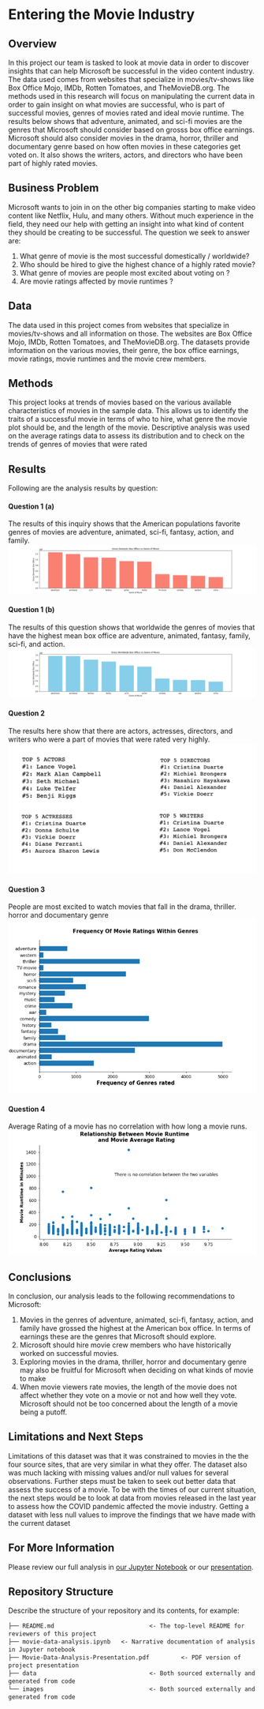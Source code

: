 # Entering the Movie Industry

## Overview


In this project our team is tasked to look at movie data in order to discover insights that can help Microsoft be successful in the video content industry. The data used comes from websites that specialize in movies/tv-shows like Box Office Mojo, IMDb, Rotten Tomatoes, and TheMovieDB.org. The methods used in this research will focus on manipulating the current data in order to gain insight on what movies are successful, who is part of successful movies, genres of movies rated and ideal movie runtime. The results below shows that adventure, animated, and sci-fi movies are the genres that Microsoft should consider based on grosss box office earnings. Microsoft should also consider movies in the drama, horror, thriller and documentary genre based on how often movies in these categories get voted on. It also shows the writers, actors, and directors who have been part of highly rated movies.


## Business Problem


Microsoft wants to join in on the other big companies starting to make video content like Netflix, Hulu, and many others. Without much experience in the field, they need our help with getting an insight into what kind of content they should be creating to be successful. The question we seek to answer are:

1. What genre of movie is the most successful domestically / worldwide?
2. Who should be hired to give the highest chance of a highly rated movie?
3. What genre of movies are people most excited about voting on ?
4. Are movie ratings affected by movie runtimes ?


## Data


The data used in this project comes from websites that specialize in movies/tv-shows and all information on those. The websites are Box Office Mojo, IMDb, Rotten Tomatoes, and TheMovieDB.org.
The datasets provide information on the various movies, their genre, the box office earnings, movie ratings, movie runtimes and the movie crew members.


## Methods


This project looks at trends of movies based on the various available characteristics of movies in the sample data. This allows us to identify the traits of a successful movie in terms of who to hire, what genre the movie plot should be, and the length of the movie.
Descriptive analysis was used on the average ratings data to assess its distribution and to check on the trends of genres of movies that were rated


## Results

Following are the analysis results by question:

#### Question 1 (a)
The results of this inquiry shows that the American populations favorite genres of movies are adventure, animated, sci-fi, fantasy, action, and family.
![Box Office Domestic](./images/Genre_vs_boxoffice.png)

#### Question 1 (b)
The results of this question shows that worldwide the genres of movies that have the highest mean box office are adventure, animated, fantasy, family, sci-fi, and action.
![Box Office Worldwide](./images/Genre_vs_WWboxoffice.png)

#### Question 2
The results here show that there are actors, actresses, directors, and writers who were a part of movies that were rated very highly.
![Personnel to Hire](./images/who_to_hire.png)

#### Question 3
People are most excited to watch movies that fall in the drama, thriller. horror and documentary genre
![Genre of movies rated](./images/No_of_ratings_within_genre.png)

#### Question 4
Average Rating of a movie has no correlation with how long a movie runs.
![Movie runtime](./images/Movie_Runtime_and_Average_Rating_Corr.png)

## Conclusions

In conclusion, our analysis leads to the following recommendations to Microsoft:

1. Movies in the genres of adventure, animated, sci-fi, fantasy, action, and family have grossed the highest at the American box office. In terms of earnings these are the genres that Microsoft should explore.
2. Microsoft should hire movie crew members who have historically worked on successful movies.
3. Exploring movies in the drama, thriller, horror and documentary genre may also be fruitful for Microsoft when deciding on what kinds of movie to make
4. When movie viewers rate movies, the length of the movie does not affect whether they vote on a movie or not and how well they vote. Microsoft should not be too concerned about the length of a movie being a putoff.


## Limitations and Next Steps

Limitations of this dataset was that it was constrained to movies in the the four source sites, that are very similar in what they offer. The dataset also was much lacking with missing values and/or null values for several observations. Further steps must be taken to seek out better data that assess the success of a movie.
To be with the times of our current situation, the next steps would be to look at data from movies released in the last year to assess how the COVID pandemic affected the movie industry. Getting a dataset with less null values to improve the findings that we have made with the current dataset


## For More Information

Please review our full analysis in [our Jupyter Notebook](./movie-data-analysis.ipynb) or our [presentation](./Movie-Data-Analysis-Presentation.pdf).


## Repository Structure

Describe the structure of your repository and its contents, for example:

```
├── README.md                           <- The top-level README for reviewers of this project
├── movie-data-analysis.ipynb   <- Narrative documentation of analysis in Jupyter notebook
├── Movie-Data-Analysis-Presentation.pdf         <- PDF version of project presentation
├── data                                <- Both sourced externally and generated from code
└── images                              <- Both sourced externally and generated from code
```
